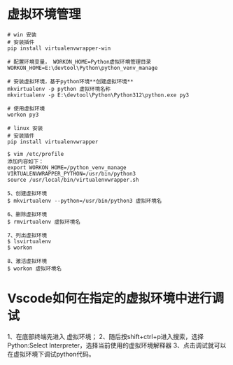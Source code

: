 # 虚拟环境管理
```
# win 安装
# 安装插件
pip install virtualenvwrapper-win

# 配置环境变量， WORKON_HOME=Python虚拟环境管理目录
WORKON_HOME=E:\devtool\Python\python_venv_manage

# 安装虚拟环境，基于python环境**创建虚拟环境**
mkvirtualenv -p python 虚拟环境名称
mkvirtualenv -p E:\devtool\Python\Python312\python.exe py3

# 使用虚拟环境
workon py3
```

```
# linux 安装
# 安装插件
pip install virtualenvwrapper

$ vim /etc/profile  
添加内容如下：  
export WORKON_HOME=/python_venv_manage  
VIRTUALENVWRAPPER_PYTHON=/usr/bin/python3  
source /usr/local/bin/virtualenvwrapper.sh

5、创建虚拟环境
$ mkvirtualenv --python=/usr/bin/python3 虚拟环境名

6、删除虚拟环境
$ rmvirtualenv 虚拟环境名

7、列出虚拟环境
$ lsvirtualenv
$ workon

8、激活虚拟环境
$ workon 虚拟环境名
```

# Vscode如何在指定的虚拟环境中进行调试
1、在底部终端先进入 虚拟环境；
2、随后按shift+ctrl+p进入搜索，选择Python:Select Interpreter，选择当前使用的虚拟环境解释器
3、点击调试就可以在虚拟环境下调试python代码。